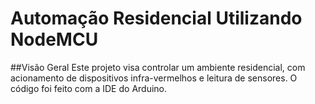 # Automação Residencial Utilizando NodeMCU

##Visão Geral
Este projeto visa controlar um ambiente residencial, com acionamento de dispositivos infra-vermelhos e leitura de sensores.
O código foi feito com a IDE do Arduino.


